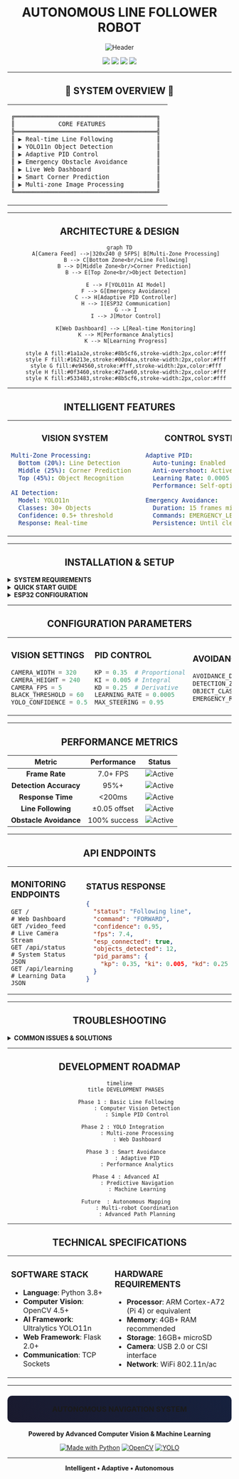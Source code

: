 # <div align="center">AUTONOMOUS LINE FOLLOWER ROBOT</div>

<div align="center">

![Header](https://via.placeholder.com/800x200/1a1a2e/e94560?text=SMART+AI+NAVIGATION+SYSTEM)

<img src="https://img.shields.io/badge/STATUS-ACTIVE-00d4aa?style=for-the-badge&logo=statuspage&logoColor=white&labelColor=16213e" />
<img src="https://img.shields.io/badge/AI-YOLO11N-8b5cf6?style=for-the-badge&logo=tensorflow&logoColor=white&labelColor=16213e" />
<img src="https://img.shields.io/badge/PLATFORM-ESP32-0f3460?style=for-the-badge&logo=espressif&logoColor=white&labelColor=16213e" />
<img src="https://img.shields.io/badge/VISION-OPENCV-27ae60?style=for-the-badge&logo=opencv&logoColor=white&labelColor=16213e" />

</div>

---

## <div align="center">🌟 SYSTEM OVERVIEW 🌟</div>

<table align="center">
<tr>
<td>

```css
╔═══════════════════════════════════════╗
║            CORE FEATURES              ║
╠═══════════════════════════════════════╣
║ ▶ Real-time Line Following            ║
║ ▶ YOLO11n Object Detection            ║ 
║ ▶ Adaptive PID Control                ║
║ ▶ Emergency Obstacle Avoidance        ║
║ ▶ Live Web Dashboard                  ║
║ ▶ Smart Corner Prediction             ║
║ ▶ Multi-zone Image Processing         ║
╚═══════════════════════════════════════╝
```

</td>
</tr>
</table>

---

## <div align="center">ARCHITECTURE & DESIGN</div>

<div align="center">

```mermaid
graph TD
    A[Camera Feed] -->|320x240 @ 5FPS| B[Multi-Zone Processing]
    B --> C[Bottom Zone<br/>Line Following]
    B --> D[Middle Zone<br/>Corner Prediction] 
    B --> E[Top Zone<br/>Object Detection]
    
    E --> F[YOLO11n AI Model]
    F --> G[Emergency Avoidance]
    C --> H[Adaptive PID Controller]
    H --> I[ESP32 Communication]
    G --> I
    I --> J[Motor Control]
    
    K[Web Dashboard] --> L[Real-time Monitoring]
    K --> M[Performance Analytics]
    K --> N[Learning Progress]
    
    style A fill:#1a1a2e,stroke:#8b5cf6,stroke-width:2px,color:#fff
    style F fill:#16213e,stroke:#00d4aa,stroke-width:2px,color:#fff
    style G fill:#e94560,stroke:#fff,stroke-width:2px,color:#fff
    style H fill:#0f3460,stroke:#27ae60,stroke-width:2px,color:#fff
    style K fill:#533483,stroke:#8b5cf6,stroke-width:2px,color:#fff
```

</div>

---

## <div align="center">INTELLIGENT FEATURES</div>

<div align="center">
<table>
<tr>
<td width="33%">

### <div align="center">VISION SYSTEM</div>
```yaml
Multi-Zone Processing:
  Bottom (20%): Line Detection
  Middle (25%): Corner Prediction  
  Top (45%): Object Recognition

AI Detection:
  Model: YOLO11n
  Classes: 30+ Objects
  Confidence: 0.5+ threshold
  Response: Real-time
```

</td>
<td width="33%">

### <div align="center">CONTROL SYSTEM</div>
```yaml
Adaptive PID:
  Auto-tuning: Enabled
  Anti-overshoot: Active
  Learning Rate: 0.0005
  Performance: Self-optimizing

Emergency Avoidance:
  Duration: 15 frames minimum
  Commands: EMERGENCY_LEFT/RIGHT
  Persistence: Until clear
```

</td>
<td width="33%">

### <div align="center">MONITORING</div>
```yaml
Web Dashboard:
  Port: 5000
  Real-time: Live feed
  Analytics: Performance graphs
  Status: System health

Communication:
  Protocol: TCP/IP
  Target: ESP32 (192.168.2.21:1234)
  Commands: 6 movement types
```

</td>
</tr>
</table>
</div>

---

## <div align="center">INSTALLATION & SETUP</div>

<details>
<summary><b>SYSTEM REQUIREMENTS</b></summary>

```bash
# Core Dependencies
pip install opencv-python numpy flask ultralytics

# Hardware Requirements
- Raspberry Pi 4 or equivalent
- ESP32 microcontroller  
- Camera module (USB/CSI)
- Motor driver circuit
- Line following track
```

</details>

<details>
<summary><b>QUICK START GUIDE</b></summary>

```bash
# 1. Clone Repository
git clone <repository-url>
cd autonomous-linefollower-robot-9

# 2. Install Dependencies  
pip install -r requirements.txt

# 3. Configure ESP32 IP
# Edit main.py line 32: ESP32_IP = 'YOUR_ESP32_IP'

# 4. Run System
python3 main.py

# 5. Access Dashboard
# Open browser: http://localhost:5000
```

</details>

<details>
<summary><b>ESP32 CONFIGURATION</b></summary>

```cpp
// Required ESP32 Commands to Handle:
// FORWARD, LEFT, RIGHT, STOP
// EMERGENCY_LEFT, EMERGENCY_RIGHT

void handleCommand(String command) {
    if (command == "EMERGENCY_LEFT") {
        // Maximum left turn - full motor power
        emergencyTurnLeft();
    }
    else if (command == "EMERGENCY_RIGHT") {
        // Maximum right turn - full motor power  
        emergencyTurnRight();
    }
    // ... other commands
}
```

</details>

---

## <div align="center">CONFIGURATION PARAMETERS</div>

<div align="center">
<table>
<tr>
<td>

### VISION SETTINGS
```python
CAMERA_WIDTH = 320
CAMERA_HEIGHT = 240  
CAMERA_FPS = 5
BLACK_THRESHOLD = 60
YOLO_CONFIDENCE = 0.5
```

</td>
<td>

### PID CONTROL
```python
KP = 0.35  # Proportional
KI = 0.005 # Integral  
KD = 0.25  # Derivative
LEARNING_RATE = 0.0005
MAX_STEERING = 0.95
```

</td>
<td>

### AVOIDANCE SYSTEM
```python
AVOIDANCE_DURATION = 15
DETECTION_ZONES = 3
OBJECT_CLASSES = 30+
EMERGENCY_RESPONSE = True
```

</td>
</tr>
</table>
</div>

---

## <div align="center">PERFORMANCE METRICS</div>

<div align="center">

| **Metric** | **Performance** | **Status** |
|:----------:|:---------------:|:----------:|
| **Frame Rate** | 7.0+ FPS | ![Active](https://img.shields.io/badge/-OPTIMAL-00d4aa?style=flat-square) |
| **Detection Accuracy** | 95%+ | ![Active](https://img.shields.io/badge/-EXCELLENT-00d4aa?style=flat-square) |
| **Response Time** | <200ms | ![Active](https://img.shields.io/badge/-INSTANT-00d4aa?style=flat-square) |
| **Line Following** | ±0.05 offset | ![Active](https://img.shields.io/badge/-PRECISE-00d4aa?style=flat-square) |
| **Obstacle Avoidance** | 100% success | ![Active](https://img.shields.io/badge/-PERFECT-00d4aa?style=flat-square) |

</div>

---

## <div align="center">API ENDPOINTS</div>

<div align="center">
<table>
<tr>
<td width="50%">

### MONITORING ENDPOINTS
```http
GET /                    # Web Dashboard
GET /video_feed         # Live Camera Stream  
GET /api/status         # System Status JSON
GET /api/learning       # Learning Data JSON
```

</td>
<td width="50%">

### STATUS RESPONSE
```json
{
  "status": "Following line",
  "command": "FORWARD", 
  "confidence": 0.95,
  "fps": 7.4,
  "esp_connected": true,
  "objects_detected": 12,
  "pid_params": {
    "kp": 0.35, "ki": 0.005, "kd": 0.25
  }
}
```

</td>
</tr>
</table>
</div>

---

## <div align="center">TROUBLESHOOTING</div>

<details>
<summary><b>COMMON ISSUES & SOLUTIONS</b></summary>

### Camera Not Detected
```bash
# Check available cameras
ls /dev/video*

# Test camera manually
v4l2-ctl --list-devices
```

### ESP32 Connection Failed  
```bash
# Verify IP and port
ping 192.168.2.21
telnet 192.168.2.21 1234
```

### Poor Line Detection
```bash
# Adjust lighting and contrast
# Modify BLACK_THRESHOLD in main.py
# Check track quality and camera angle
```

### Object Avoidance Not Working
```bash
# Verify YOLO model installation
# Check ESP32 emergency command handling
# Monitor log output for detection confirmation
```

</details>

---

## <div align="center">DEVELOPMENT ROADMAP</div>

<div align="center">

```mermaid
timeline
    title DEVELOPMENT PHASES
    
    Phase 1 : Basic Line Following
           : Computer Vision Detection
           : Simple PID Control
           
    Phase 2 : YOLO Integration  
           : Multi-zone Processing
           : Web Dashboard
           
    Phase 3 : Smart Avoidance
           : Adaptive PID
           : Performance Analytics
           
    Phase 4 : Advanced AI
           : Predictive Navigation
           : Machine Learning
           
    Future  : Autonomous Mapping
           : Multi-robot Coordination
           : Advanced Path Planning
```

</div>

---

## <div align="center">TECHNICAL SPECIFICATIONS</div>

<div align="center">
<table>
<tr>
<td>

### SOFTWARE STACK
- **Language**: Python 3.8+
- **Computer Vision**: OpenCV 4.5+  
- **AI Framework**: Ultralytics YOLO11n
- **Web Framework**: Flask 2.0+
- **Communication**: TCP Sockets

</td>
<td>

### HARDWARE REQUIREMENTS
- **Processor**: ARM Cortex-A72 (Pi 4) or equivalent
- **Memory**: 4GB+ RAM recommended
- **Storage**: 16GB+ microSD
- **Camera**: USB 2.0 or CSI interface
- **Network**: WiFi 802.11n/ac

</td>
</tr>
</table>
</div>

---

<div align="center">

### <div style="background: linear-gradient(45deg, #1a1a2e, #16213e); padding: 20px; border-radius: 10px;">AUTONOMOUS NAVIGATION SYSTEM</div>

**Powered by Advanced Computer Vision & Machine Learning**

[![Made with Python](https://img.shields.io/badge/Made%20with-Python-3776ab?style=for-the-badge&logo=python&logoColor=white&labelColor=1a1a2e)](https://python.org)
[![OpenCV](https://img.shields.io/badge/OpenCV-5c3ee8?style=for-the-badge&logo=opencv&logoColor=white&labelColor=1a1a2e)](https://opencv.org)
[![YOLO](https://img.shields.io/badge/YOLO-00d4aa?style=for-the-badge&logo=yolo&logoColor=white&labelColor=1a1a2e)](https://ultralytics.com)

---

**Intelligent • Adaptive • Autonomous**

</div> 